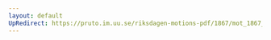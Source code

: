 ```yaml
---
layout: default
UpRedirect: https://pruto.im.uu.se/riksdagen-motions-pdf/1867/mot_1867__ak__138.pdf
---
```

